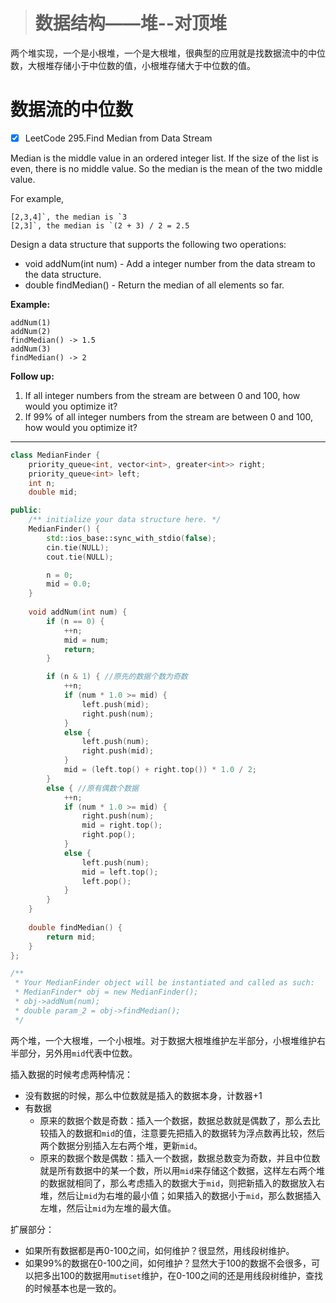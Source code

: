> # 数据结构——堆--对顶堆

两个堆实现，一个是小根堆，一个是大根堆，很典型的应用就是找数据流中的中位数，大根堆存储小于中位数的值，小根堆存储大于中位数的值。

# 数据流的中位数

- [x] LeetCode 295.Find Median from Data Stream

Median is the middle value in an ordered integer list. If the size of the list is even, there is no middle value. So the median is the mean of the two middle value.

For example,

```
[2,3,4]`, the median is `3
[2,3]`, the median is `(2 + 3) / 2 = 2.5
```

Design a data structure that supports the following two operations:

- void addNum(int num) - Add a integer number from the data stream to the data structure.
- double findMedian() - Return the median of all elements so far.

**Example:**

```
addNum(1)
addNum(2)
findMedian() -> 1.5
addNum(3) 
findMedian() -> 2
```

**Follow up:**

1. If all integer numbers from the stream are between 0 and 100, how would you optimize it?
2. If 99% of all integer numbers from the stream are between 0 and 100, how would you optimize it?

---

```c++
class MedianFinder {
    priority_queue<int, vector<int>, greater<int>> right;
    priority_queue<int> left;
    int n;
    double mid;

public:
    /** initialize your data structure here. */
    MedianFinder() {
        std::ios_base::sync_with_stdio(false);
        cin.tie(NULL);
        cout.tie(NULL);

        n = 0;
        mid = 0.0;
    }
    
    void addNum(int num) {
        if (n == 0) {
            ++n;
            mid = num;
            return;
        }

        if (n & 1) { //原先的数据个数为奇数
            ++n;
            if (num * 1.0 >= mid) {
                left.push(mid);
                right.push(num);
            }
            else {
                left.push(num);
                right.push(mid);
            }
            mid = (left.top() + right.top()) * 1.0 / 2;
        }
        else { //原有偶数个数据
            ++n;
            if (num * 1.0 >= mid) {
                right.push(num);
                mid = right.top();
                right.pop();
            }
            else {
                left.push(num);
                mid = left.top();
                left.pop();
            }
        }
    }
    
    double findMedian() {
        return mid;
    }
};

/**
 * Your MedianFinder object will be instantiated and called as such:
 * MedianFinder* obj = new MedianFinder();
 * obj->addNum(num);
 * double param_2 = obj->findMedian();
 */
```

两个堆，一个大根堆，一个小根堆。对于数据大根堆维护左半部分，小根堆维护右半部分，另外用`mid`代表中位数。

插入数据的时候考虑两种情况：

* 没有数据的时候，那么中位数就是插入的数据本身，计数器+1
* 有数据
    * 原来的数据个数是奇数：插入一个数据，数据总数就是偶数了，那么去比较插入的数据和`mid`的值，注意要先把插入的数据转为浮点数再比较，然后两个数据分别插入左右两个堆，更新`mid`。
    * 原来的数据个数是偶数：插入一个数据，数据总数变为奇数，并且中位数就是所有数据中的某一个数，所以用`mid`来存储这个数据，这样左右两个堆的数据就相同了，那么考虑插入的数据大于`mid`，则把新插入的数据放入右堆，然后让`mid`为右堆的最小值；如果插入的数据小于`mid`，那么数据插入左堆，然后让`mid`为左堆的最大值。

扩展部分：

* 如果所有数据都是再0-100之间，如何维护？很显然，用线段树维护。
* 如果99%的数据在0-100之间，如何维护？显然大于100的数据不会很多，可以把多出100的数据用`mutiset`维护，在0-100之间的还是用线段树维护，查找的时候基本也是一致的。